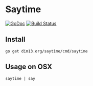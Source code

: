 # Saytime

[![GoDoc](https://godoc.org/github.com/dim13/saytime?status.svg)](https://godoc.org/github.com/dim13/saytime)
[![Build Status](https://travis-ci.org/dim13/saytime.svg?branch=master)](https://travis-ci.org/dim13/saytime)

## Install

	go get dim13.org/saytime/cmd/saytime

## Usage on OSX

	saytime | say
